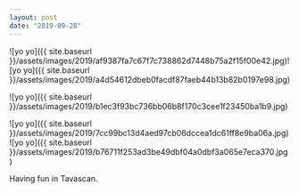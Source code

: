 ```yaml
---
layout: post
date: "2019-09-28"
---
```


![yo yo]({{ site.baseurl }}/assets/images/2019/af9387fa7c67f7c738862d7448b75a2f15f00e42.jpg)![yo yo]({{ site.baseurl }}/assets/images/2019/a4d54612dbeb0facdf87faeb44b13b82b0197e98.jpg)

![yo yo]({{ site.baseurl }}/assets/images/2019/b1ec3f93bc736bb06b8f170c3cee1f23450ba1b9.jpg)

![yo yo]({{ site.baseurl }}/assets/images/2019/7cc99bc13d4aed97cb06dccea1dc61ff8e9ba06a.jpg)![yo yo]({{ site.baseurl }}/assets/images/2019/b76711f253ad3be49dbf04a0dbf3a065e7eca370.jpg)

Having fun in Tavascan.
